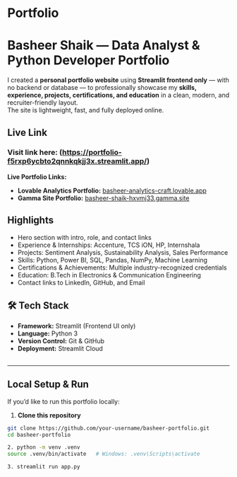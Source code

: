 # Portfolio

# Basheer Shaik — Data Analyst & Python Developer Portfolio

I created a **personal portfolio website** using **Streamlit frontend only** — with no backend or database — to professionally showcase my **skills, experience, projects, certifications, and education** in a clean, modern, and recruiter-friendly layout.  
The site is lightweight, fast, and fully deployed online.

## Live Link
### Visit link here: (https://portfolio-f5rxp6ycbto2qnnkqkjj3x.streamlit.app/)
**Live Portfolio Links:**  
- **Lovable Analytics Portfolio:** [basheer-analytics-craft.lovable.app](https://basheer-analytics-craft.lovable.app)  
- **Gamma Site Portfolio:** [basheer-shaik-hxvmj33.gamma.site](https://basheer-shaik-hxvmj33.gamma.site/)  

## Highlights
- Hero section with intro, role, and contact links  
- Experience & Internships: Accenture, TCS iON, HP, Internshala  
- Projects: Sentiment Analysis, Sustainability Analysis, Sales Performance  
- Skills: Python, Power BI, SQL, Pandas, NumPy, Machine Learning  
- Certifications & Achievements: Multiple industry-recognized credentials  
- Education: B.Tech in Electronics & Communication Engineering  
- Contact links to LinkedIn, GitHub, and Email  

## 🛠 Tech Stack
- **Framework:** Streamlit (Frontend UI only)  
- **Language:** Python 3  
- **Version Control:** Git & GitHub  
- **Deployment:** Streamlit Cloud  

## 
---

## Local Setup & Run
If you’d like to run this portfolio locally:

1. **Clone this repository**
```bash
git clone https://github.com/your-username/basheer-portfolio.git
cd basheer-portfolio

2. python -m venv .venv
source .venv/bin/activate   # Windows: .venv\Scripts\activate

3. streamlit run app.py
